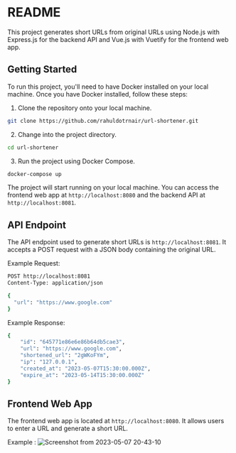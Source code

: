 # README

This project generates short URLs from original URLs using Node.js with Express.js for the backend API and Vue.js with Vuetify for the frontend web app. 

## Getting Started

To run this project, you'll need to have Docker installed on your local machine. Once you have Docker installed, follow these steps:

1. Clone the repository onto your local machine.

```bash
git clone https://github.com/rahuldotrnair/url-shortener.git
```

2. Change into the project directory.

```bash
cd url-shortener
```

3. Run the project using Docker Compose.

```bash
docker-compose up
```

The project will start running on your local machine. You can access the frontend web app at ```http://localhost:8080``` and the backend API at ```http://localhost:8081```.


## API Endpoint

The API endpoint used to generate short URLs is ```http://localhost:8081```. It accepts a POST request with a JSON body containing the original URL.

Example Request:

```bash
POST http://localhost:8081
Content-Type: application/json

{
  "url": "https://www.google.com"
}
```

Example Response:

```bash
{
    "id": "645771e86e6e86b64db5cae3",
    "url": "https://www.google.com",
    "shortened_url": "2gWKoFYm",
    "ip": "127.0.0.1",
    "created_at": "2023-05-07T15:30:00.000Z",
    "expire_at": "2023-05-14T15:30:00.000Z"
}
```

## Frontend Web App

The frontend web app is located at ```http://localhost:8080```. It allows users to enter a URL and generate a short URL.

Example :
![Screenshot from 2023-05-07 20-43-10](https://user-images.githubusercontent.com/37008944/236686379-424f3103-258f-4c6c-b730-9dbad3a9edbe.png)



